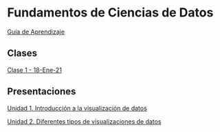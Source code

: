 
# Fundamentos de Ciencias de Datos
[Guía de Aprendizaje](https://github.com/mosesmarin/Maestria-Ciencia-de-datos-e-inteligencia-de-negocios/blob/master/Fundamentos-de-Ciencia-De-Datos/presentaciones/2021-01-DAT501-Syllabus.pdf)

## Clases
[Clase 1 - 18-Ene-21](https://youtu.be/pe_jBqiaWT4)

## Presentaciones
[Unidad 1. Introducción a la visualización de datos](https://github.com/mosesmarin/Maestria-Ciencia-de-datos-e-inteligencia-de-negocios/blob/master/Visualizacion-de-Datos/presentaciones/DAT504-Unidad%201%20Primavera%202021.pdf)

[Unidad 2. Diferentes tipos de visualizaciones de datos](https://github.com/mosesmarin/Maestria-Ciencia-de-datos-e-inteligencia-de-negocios/blob/master/Visualizacion-de-Datos/presentaciones/DAT504-Unidad%202%20Primavera%202021.pdf)

